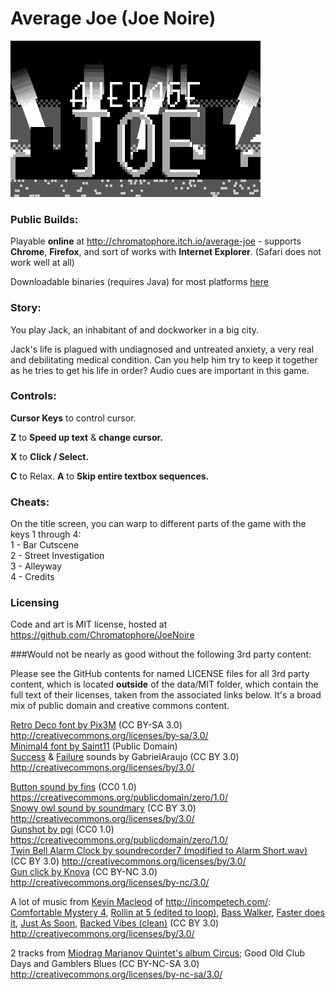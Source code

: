 # Average Joe (Joe Noire)
![title image](https://raw.githubusercontent.com/Chromatophore/JoeNoire/master/data/MIT/joe_title.gif)
### Public Builds:
Playable **online** at http://chromatophore.itch.io/average-joe - supports **Chrome**, **Firefox**, and sort of works with **Internet Explorer**. (Safari does not work well at all)

Downloadable binaries (requires Java) for most platforms [here](https://github.com/Chromatophore/JoeNoire/releases)
### Story:
You play Jack, an inhabitant of and dockworker in a big city.

Jack's life is plagued with undiagnosed and untreated anxiety, a very real and debilitating medical condition. Can you help him try to keep it together as he tries to get his life in order? Audio cues are important in this game.

### Controls:

**Cursor Keys** to control cursor.

**Z** to **Speed up text** & **change cursor.**

**X** to **Click / Select.**

**C** to Relax.
**A** to **Skip entire textbox sequences.**

### Cheats:

On the title screen, you can warp to different parts of the game with the keys 1 through 4:  
1 - Bar Cutscene  
2 - Street Investigation  
3 - Alleyway  
4 - Credits  

### Licensing

Code and art is MIT license, hosted at https://github.com/Chromatophore/JoeNoire

###Would not be nearly as good without the following 3rd party content:

Please see the GitHub contents for named LICENSE files for all 3rd party content, which is located **outside** of the data/MIT folder, which contain the full text of their licenses, taken from the associated links below. It's a broad mix of public domain and creative commons content.

[Retro Deco font by Pix3M](http://pix3m.deviantart.com/art/Bitmap-Font-Retro-Deco-432604831) (CC BY-SA 3.0) http://creativecommons.org/licenses/by-sa/3.0/  
[Minimal4 font by Saint11](http://www.pentacom.jp/pentacom/bitfontmaker2/gallery/?id=2086) (Public Domain)  
[Success](http://freesound.org/people/GabrielAraujo/sounds/242501) & [Failure](http://freesound.org/people/GabrielAraujo/sounds/242503/) sounds by GabrielAraujo (CC BY 3.0) http://creativecommons.org/licenses/by/3.0/  

[Button sound by fins](http://freesound.org/people/fins/sounds/171521/) (CC0 1.0) https://creativecommons.org/publicdomain/zero/1.0/  
[Snowy owl sound by soundmary](http://freesound.org/people/soundmary/sounds/194945/) (CC BY 3.0) http://creativecommons.org/licenses/by/3.0/  
[Gunshot by pgi](http://freesound.org/people/pgi/sounds/212607/) (CC0 1.0) https://creativecommons.org/publicdomain/zero/1.0/  
[Twin Bell Alarm Clock by soundrecorder7 (modified to Alarm Short.wav)](http://freesound.org/people/soundrecorder7/sounds/141287/) (CC BY 3.0) http://creativecommons.org/licenses/by/3.0/  
[Gun click by Knova](http://freesound.org/people/knova/sounds/170272/) (CC BY-NC 3.0) http://creativecommons.org/licenses/by-nc/3.0/  

A lot of music from [Kevin Macleod](http://freemusicarchive.org/music/Kevin_MacLeod/) of http://incompetech.com/:  
[Comfortable Mystery 4](http://incompetech.com/music/royalty-free/index.html?isrc=USUAN1100535), [Rollin at 5 (edited to loop)](http://incompetech.com/music/royalty-free/index.html?isrc=USUAN1400029), [Bass Walker](http://incompetech.com/music/royalty-free/index.html?isrc=USUAN1200071), [Faster does it](http://incompetech.com/music/royalty-free/index.html?isrc=USUAN1100794), [Just As Soon](http://incompetech.com/music/royalty-free/index.html?isrc=USUAN1100185), [Backed Vibes (clean)](http://incompetech.com/music/royalty-free/index.html?isrc=USUAN1100479) (CC BY 3.0) http://creativecommons.org/licenses/by/3.0/

2 tracks from [Miodrag Marjanov Quintet's album Circus](http://freemusicarchive.org/music/Miodrag_Marjanov_Quintet/Circus/); Good Old Club Days and Gamblers Blues (CC BY-NC-SA 3.0) http://creativecommons.org/licenses/by-nc-sa/3.0/